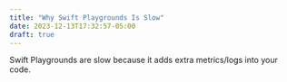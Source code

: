 ```yaml
---
title: "Why Swift Playgrounds Is Slow"
date: 2023-12-13T17:32:57-05:00
draft: true
---
```


Swift Playgrounds are slow because it adds extra metrics/logs into your code. 